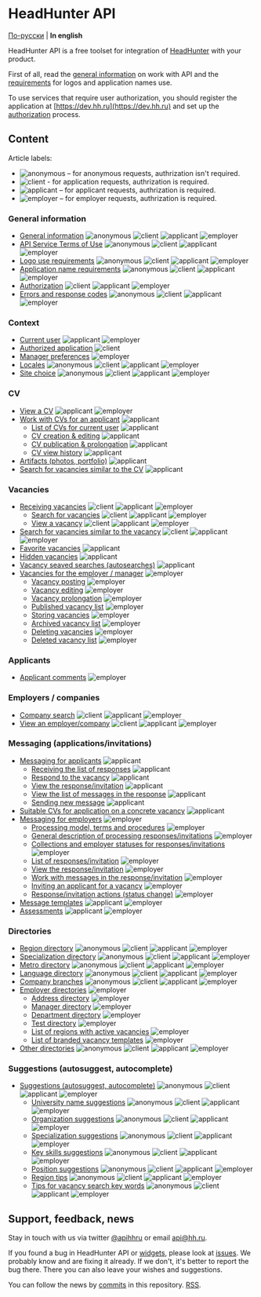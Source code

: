 # HeadHunter API

[По-русски](../README.md) | **In english**

HeadHunter API is a free toolset for integration of
[HeadHunter](https://hh.ru/) with your product.

First of all, read the [general information](general.md) on work with API and
the [requirements](https://dev.hh.ru/articles/logos) for logos and application
names use.

To use services that require user authorization, you should register the
application at [https://dev.hh.ru](https://dev.hh.ru) and set up the
[authorization](authorization.md) process.


<a name="content"></a>
## Content

Article labels:

* <img src="http://hhru.github.io/api/badges/anon.png" alt="anonymous" /> –
  for anonymous requests, authrization isn't required.
* <img src="http://hhru.github.io/api/badges/client.png" alt="client" /> - for application requests, authrization is required.
* <img src="http://hhru.github.io/api/badges/app.png" alt="applicant" /> –
  for applicant requests, authrization is required.
* <img src="http://hhru.github.io/api/badges/emp.png" alt="employer" /> –
  for employer requests, authrization is required.


<a name="general"></a>
### General information
* [General information](general.md) <img src="http://hhru.github.io/api/badges/anon.png" alt="anonymous" /> <img src="http://hhru.github.io/api/badges/client.png" alt="client" /> <img src="http://hhru.github.io/api/badges/app.png" alt="applicant" /> <img src="http://hhru.github.io/api/badges/emp.png" alt="employer" />
* [API Service Terms of Use](https://dev.hh.ru/admin/developer_agreement) <img src="http://hhru.github.io/api/badges/anon.png" alt="anonymous" /> <img src="http://hhru.github.io/api/badges/client.png" alt="client" /> <img src="http://hhru.github.io/api/badges/app.png" alt="applicant" /> <img src="http://hhru.github.io/api/badges/emp.png" alt="employer" />
* [Logo use requirements](https://dev.hh.ru/articles/logos) <img src="http://hhru.github.io/api/badges/anon.png" alt="anonymous" /> <img src="http://hhru.github.io/api/badges/client.png" alt="client" /> <img src="http://hhru.github.io/api/badges/app.png" alt="applicant" /> <img src="http://hhru.github.io/api/badges/emp.png" alt="employer" />
* [Application name requirements](https://dev.hh.ru/articles/apps) <img src="http://hhru.github.io/api/badges/anon.png" alt="anonymous" /> <img src="http://hhru.github.io/api/badges/client.png" alt="client" /> <img src="http://hhru.github.io/api/badges/app.png" alt="applicant" /> <img src="http://hhru.github.io/api/badges/emp.png" alt="employer" />
* [Authorization](authorization.md) <img src="http://hhru.github.io/api/badges/client.png" alt="client" /> <img src="http://hhru.github.io/api/badges/app.png" alt="applicant" /> <img src="http://hhru.github.io/api/badges/emp.png" alt="employer" />
* [Errors and response codes](errors.md) <img src="http://hhru.github.io/api/badges/anon.png" alt="anonymous" /> <img src="http://hhru.github.io/api/badges/client.png" alt="client" /> <img src="http://hhru.github.io/api/badges/app.png" alt="applicant" /> <img src="http://hhru.github.io/api/badges/emp.png" alt="employer" />


<a name="resources"></a>
<a name="context"></a>
### Context

* [Current user](me.md) <img src="http://hhru.github.io/api/badges/app.png" alt="applicant" /> <img src="http://hhru.github.io/api/badges/emp.png" alt="employer" />
* [Authorized application](me_application.md) <img src="http://hhru.github.io/api/badges/client.png" alt="client" />
* [Manager preferences](manager_settings.md) <img src="http://hhru.github.io/api/badges/emp.png" alt="employer" />
* [Locales](locales.md) <img src="http://hhru.github.io/api/badges/anon.png" alt="anonymous" /> <img src="http://hhru.github.io/api/badges/client.png" alt="client" /> <img src="http://hhru.github.io/api/badges/app.png" alt="applicant" /> <img src="http://hhru.github.io/api/badges/emp.png" alt="employer" />
* [Site choice](hosts.md) <img src="http://hhru.github.io/api/badges/anon.png" alt="anonymous" /> <img src="http://hhru.github.io/api/badges/client.png" alt="client" /> <img src="http://hhru.github.io/api/badges/app.png" alt="applicant" /> <img src="http://hhru.github.io/api/badges/emp.png" alt="employer" />


<a name="resume"></a>
### CV

* [View a CV](resumes.md#item) <img src="http://hhru.github.io/api/badges/app.png" alt="applicant" /> <img src="http://hhru.github.io/api/badges/emp.png" alt="employer" />
* [Work with CVs for an applicant](resumes.md) <img src="http://hhru.github.io/api/badges/app.png" alt="applicant" />
  * [List of CVs for current user](resumes.md#mine) <img src="http://hhru.github.io/api/badges/app.png" alt="applicant" />
  * [CV creation & editing](resumes.md#create_edit) <img src="http://hhru.github.io/api/badges/app.png" alt="applicant" />
  * [CV publication & prolongation](resumes.md#publish) <img src="http://hhru.github.io/api/badges/app.png" alt="applicant" />
  * [CV view history](resumes.md#views) <img src="http://hhru.github.io/api/badges/app.png" alt="applicant" />
* [Artifacts (photos, portfolio)](artifacts.md) <img src="http://hhru.github.io/api/badges/app.png" alt="applicant" />
* [Search for vacancies similar to the CV](resumes.md#similar) <img src="http://hhru.github.io/api/badges/app.png" alt="applicant" />

<a name="vacancies"></a>
### Vacancies

* [Receiving vacancies](vacancies.md) <img src="http://hhru.github.io/api/badges/client.png" alt="client" /> <img src="http://hhru.github.io/api/badges/app.png" alt="applicant" /> <img src="http://hhru.github.io/api/badges/emp.png" alt="employer" />
  * [Search for vacancies](vacancies.md#search) <img src="http://hhru.github.io/api/badges/client.png" alt="client" /> <img src="http://hhru.github.io/api/badges/app.png" alt="applicant" /> <img src="http://hhru.github.io/api/badges/emp.png" alt="employer" />
  * [View a vacancy](vacancies.md#item) <img src="http://hhru.github.io/api/badges/client.png" alt="client" /> <img src="http://hhru.github.io/api/badges/app.png" alt="applicant" /> <img src="http://hhru.github.io/api/badges/emp.png" alt="employer" />
* [Search for vacancies similar to the vacancy](vacancies.md#similar) <img src="http://hhru.github.io/api/badges/client.png" alt="client" /> <img src="http://hhru.github.io/api/badges/app.png" alt="applicant" /> <img src="http://hhru.github.io/api/badges/emp.png" alt="employer" />
* [Favorite vacancies](vacancies.md#favorited) <img src="http://hhru.github.io/api/badges/app.png" alt="applicant" />
* [Hidden vacancies](blacklisted.md) <img src="http://hhru.github.io/api/badges/app.png" alt="applicant" />
* [Vacancy seaved searches (autosearches)](saved_search.md#vacancies-saved-search-list) <img src="http://hhru.github.io/api/badges/app.png" alt="applicant" />
* [Vacancies for the employer / manager](employer_vacancies.md) <img src="http://hhru.github.io/api/badges/emp.png" alt="employer" />
  * [Vacancy posting](employer_vacancies.md#creation) <img src="http://hhru.github.io/api/badges/emp.png" alt="employer" />
  * [Vacancy editing](employer_vacancies.md#edit) <img src="http://hhru.github.io/api/badges/emp.png" alt="employer" />
  * [Vacancy prolongation](employer_vacancies.md#prolongate) <img src="http://hhru.github.io/api/badges/emp.png" alt="employer" />
  * [Published vacancy list](employer_vacancies.md#active) <img src="http://hhru.github.io/api/badges/emp.png" alt="employer" />
  * [Storing vacancies](employer_vacancies.md#archive) <img src="http://hhru.github.io/api/badges/emp.png" alt="employer" />
  * [Archived vacancy list](employer_vacancies.md#archived) <img src="http://hhru.github.io/api/badges/emp.png" alt="employer" />
  * [Deleting vacancies](employer_vacancies.md#hide) <img src="http://hhru.github.io/api/badges/emp.png" alt="employer" />
  * [Deleted vacancy list](employer_vacancies.md#hidden) <img src="http://hhru.github.io/api/badges/emp.png" alt="employer" />


<a name="applicants"></a>
### Applicants

* [Applicant comments](applicant_comments.md) <img src="http://hhru.github.io/api/badges/emp.png" alt="employer" />


<a name="employers"></a>
### Employers / companies

* [Company search](employers.md#search) <img src="http://hhru.github.io/api/badges/client.png" alt="client" /> <img src="http://hhru.github.io/api/badges/app.png" alt="applicant" /> <img src="http://hhru.github.io/api/badges/emp.png" alt="employer" />
* [View an employer/company](employers.md#item) <img src="http://hhru.github.io/api/badges/client.png" alt="client" /> <img src="http://hhru.github.io/api/badges/app.png" alt="applicant" /> <img src="http://hhru.github.io/api/badges/emp.png" alt="employer" />


<a name="negotiations"></a>
### Messaging (applications/invitations)

* [Messaging for applicants](negotiations.md) <img src="http://hhru.github.io/api/badges/app.png" alt="applicant" />
  * [Receiving the list of responses](negotiations.md#get_negotiations) <img src="http://hhru.github.io/api/badges/app.png" alt="applicant" />
  * [Respond to the vacancy](negotiations.md#post_negotiation) <img src="http://hhru.github.io/api/badges/app.png" alt="applicant" />
  * [View the response/invitation](negotiations.md#get_negotiation) <img src="http://hhru.github.io/api/badges/app.png" alt="applicant" />
  * [View the list of messages in the response](negotiations.md#get_messages) <img src="http://hhru.github.io/api/badges/app.png" alt="applicant" />
  * [Sending new message](negotiations.md#send_message) <img src="http://hhru.github.io/api/badges/app.png" alt="applicant" />
* [Suitable CVs for application on a concrete vacancy](suitable_resumes.md) <img src="http://hhru.github.io/api/badges/app.png" alt="applicant" />
* [Messaging for employers](employer_negotiations.md) <img src="http://hhru.github.io/api/badges/emp.png" alt="employer" />
  * [Processing model, terms and procedures](employer_negotiations.md#model) <img src="http://hhru.github.io/api/badges/emp.png" alt="employer" />
  * [General description of processing responses/invitations](employer_negotiations.md#flow) <img src="http://hhru.github.io/api/badges/emp.png" alt="employer" />
  * [Collections and employer statuses for responses/invitations](employer_negotiations.md#collections) <img src="http://hhru.github.io/api/badges/emp.png" alt="employer" />
  * [List of responses/invitation](employer_negotiations.md#negotiations-list) <img src="http://hhru.github.io/api/badges/emp.png" alt="employer" />
  * [View the response/invitation](employer_negotiations.md#get-negotiation) <img src="http://hhru.github.io/api/badges/emp.png" alt="employer" />
  * [Work with messages in the response/invitation](employer_negotiations.md#get-messages) <img src="http://hhru.github.io/api/badges/emp.png" alt="employer" />
  * [Inviting an applicant for a vacancy](employer_negotiations.md#add-invite) <img src="http://hhru.github.io/api/badges/emp.png" alt="employer" />
  * [Response/invitation actions (status change)](employer_negotiations.md#actions) <img src="http://hhru.github.io/api/badges/emp.png" alt="employer" />
* [Message templates](negotiation_message_templates.md) <img src="http://hhru.github.io/api/badges/app.png" alt="applicant" /> <img src="http://hhru.github.io/api/badges/emp.png" alt="employer" />
* [Assessments](assessment.md) <img src="http://hhru.github.io/api/badges/app.png" alt="applicant" /> <img src="http://hhru.github.io/api/badges/emp.png" alt="employer" />


<a name="dictionaries"></a>
### Directories

* [Region directory](areas.md) <img src="http://hhru.github.io/api/badges/anon.png" alt="anonymous" /> <img src="http://hhru.github.io/api/badges/client.png" alt="client" /> <img src="http://hhru.github.io/api/badges/app.png" alt="applicant" /> <img src="http://hhru.github.io/api/badges/emp.png" alt="employer" />
* [Specialization directory](specializations.md) <img src="http://hhru.github.io/api/badges/anon.png" alt="anonymous" /> <img src="http://hhru.github.io/api/badges/client.png" alt="client" /> <img src="http://hhru.github.io/api/badges/app.png" alt="applicant" /> <img src="http://hhru.github.io/api/badges/emp.png" alt="employer" />
* [Metro directory](metro.md) <img src="http://hhru.github.io/api/badges/anon.png" alt="anonymous" /> <img src="http://hhru.github.io/api/badges/client.png" alt="client" /> <img src="http://hhru.github.io/api/badges/app.png" alt="applicant" /> <img src="http://hhru.github.io/api/badges/emp.png" alt="employer" />
* [Language directory](languages.md) <img src="http://hhru.github.io/api/badges/anon.png" alt="anonymous" /> <img src="http://hhru.github.io/api/badges/client.png" alt="client" /> <img src="http://hhru.github.io/api/badges/app.png" alt="applicant" /> <img src="http://hhru.github.io/api/badges/emp.png" alt="employer" />
* [Company branches](industries.md) <img src="http://hhru.github.io/api/badges/anon.png" alt="anonymous" /> <img src="http://hhru.github.io/api/badges/client.png" alt="client" /> <img src="http://hhru.github.io/api/badges/app.png" alt="applicant" /> <img src="http://hhru.github.io/api/badges/emp.png" alt="employer" />
* [Employer directories](employer_dictionaries.md) <img src="http://hhru.github.io/api/badges/emp.png" alt="employer" />
  * [Address directory](employer_addresses.md) <img src="http://hhru.github.io/api/badges/emp.png" alt="employer" />
  * [Manager directory](employer_managers.md) <img src="http://hhru.github.io/api/badges/emp.png" alt="employer" />
  * [Department directory](employer_departments.md) <img src="http://hhru.github.io/api/badges/emp.png" alt="employer" />
  * [Test directory](employer_tests.md) <img src="http://hhru.github.io/api/badges/emp.png" alt="employer" />
  * [List of regions with active vacancies](employer_vacancy_areas_active.md) <img src="http://hhru.github.io/api/badges/emp.png" alt="employer" />
  * [List of branded vacancy templates](employer_vacancy_branded_templates.md) <img src="http://hhru.github.io/api/badges/emp.png" alt="employer" />
* [Other directories](dictionaries.md) <img src="http://hhru.github.io/api/badges/anon.png" alt="anonymous" /> <img src="http://hhru.github.io/api/badges/client.png" alt="client" /> <img src="http://hhru.github.io/api/badges/app.png" alt="applicant" /> <img src="http://hhru.github.io/api/badges/emp.png" alt="employer" />


<a name="suggests"></a>
### Suggestions (autosuggest, autocomplete)

* [Suggestions (autosuggest, autocomplete)](suggests.md) <img src="http://hhru.github.io/api/badges/anon.png" alt="anonymous" /> <img src="http://hhru.github.io/api/badges/client.png" alt="client" /> <img src="http://hhru.github.io/api/badges/app.png" alt="applicant" /> <img src="http://hhru.github.io/api/badges/emp.png" alt="employer" />
  * [University name suggestions](suggests.md#educational_institutions) <img src="http://hhru.github.io/api/badges/anon.png" alt="anonymous" /> <img src="http://hhru.github.io/api/badges/client.png" alt="client" /> <img src="http://hhru.github.io/api/badges/app.png" alt="applicant" /> <img src="http://hhru.github.io/api/badges/emp.png" alt="employer" />
  * [Organization suggestions](suggests.md#companies) <img src="http://hhru.github.io/api/badges/anon.png" alt="anonymous" /> <img src="http://hhru.github.io/api/badges/client.png" alt="client" /> <img src="http://hhru.github.io/api/badges/app.png" alt="applicant" /> <img src="http://hhru.github.io/api/badges/emp.png" alt="employer" />
  * [Specialization suggestions](suggests.md#specializations) <img src="http://hhru.github.io/api/badges/anon.png" alt="anonymous" /> <img src="http://hhru.github.io/api/badges/client.png" alt="client" /> <img src="http://hhru.github.io/api/badges/app.png" alt="applicant" /> <img src="http://hhru.github.io/api/badges/emp.png" alt="employer" />
  * [Key skills suggestions](suggests.md#key-skills) <img src="http://hhru.github.io/api/badges/anon.png" alt="anonymous" /> <img src="http://hhru.github.io/api/badges/client.png" alt="client" /> <img src="http://hhru.github.io/api/badges/app.png" alt="applicant" /> <img src="http://hhru.github.io/api/badges/emp.png" alt="employer" />
  * [Position suggestions](suggests.md#positions) <img src="http://hhru.github.io/api/badges/anon.png" alt="anonymous" /> <img src="http://hhru.github.io/api/badges/client.png" alt="client" /> <img src="http://hhru.github.io/api/badges/app.png" alt="applicant" /> <img src="http://hhru.github.io/api/badges/emp.png" alt="employer" />
  * [Region tips](suggests.md#areas) <img src="http://hhru.github.io/api/badges/anon.png" alt="anonymous" /> <img src="http://hhru.github.io/api/badges/client.png" alt="client" /> <img src="http://hhru.github.io/api/badges/app.png" alt="applicant" /> <img src="http://hhru.github.io/api/badges/emp.png" alt="employer" />
  * [Tips for vacancy search key words](suggests.md#vacancy-search-keyword) <img src="http://hhru.github.io/api/badges/anon.png" alt="anonymous" /> <img src="http://hhru.github.io/api/badges/client.png" alt="client" /> <img src="http://hhru.github.io/api/badges/app.png" alt="applicant" /> <img src="http://hhru.github.io/api/badges/emp.png" alt="employer" />


<a name="feedback"></a>
## Support, feedback, news

Stay in touch with us via twitter [@apihhru](https://twitter.com/apihhru) or
email api@hh.ru.

If you found a bug in HeadHunter API or
[widgets](https://dev.hh.ru/admin/widgets), please look at
[issues](https://github.com/hhru/api/issues). We probably know and are fixing it
already. If we don't, it's better to report the bug there. There you can also
leave your wishes and suggestions.

You can follow the news by [commits](https://github.com/hhru/api/commits/master)
in this repository. [RSS](https://github.com/hhru/api/commits/master.atom).
